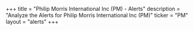 +++
title = "Philip Morris International Inc (PM) - Alerts"
description = "Analyze the Alerts for Philip Morris International Inc (PM)"
ticker = "PM"
layout = "alerts"
+++


